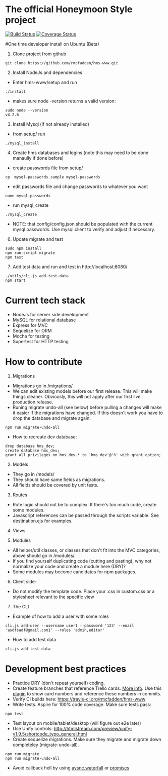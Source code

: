 # The official Honeymoon Style project

[![Build Status](https://travis-ci.org/rmcfadden/hms-www.svg?branch=master)](https://travis-ci.org/rmcfadden/hms-www)
[![Coverage Status](https://coveralls.io/repos/github/rmcfadden/hms-www/badge.svg?branch=master)](https://coveralls.io/github/rmcfadden/hms-www?branch=master)


#One time developer install on Ubuntu (Beta)
1. Clone project from github
 ```
 git clone https://github.com/rmcfadden/hms-www.git
 ```
2. Install NodeJs and dependencies
  * Enter hms-www/setup and run
 ```
 ./install
 ```
  * makes sure node -version returns a valid version:
 ```
 sudo node --version
 v4.2.6
 ```

3. Install Mysql (if not already installed)

 * from setup/ run
 ```
 ./mysql_install
 ``` 

4. Create hms databases and logins (note this may need to be done manaully if done before)
 * create passwords file from setup/ 
 ```
 cp  mysql-passwords.sample mysql-passwords
 ``` 
 * edit passwords file and change passwords to whatever you want
 ```
 nano mysql-passwords
 ``` 

 * run mysql_create
 ```
 ./mysql_create
 ``` 
 * NOTE: that config/config.json should be populated with the current mysql passwords.  Use mysql client to verify and adjust if necessary.
6. Update migrate and test
 ```
 sudo npm install
 npm run-script migrate
 npm test
 ```
 
7. Add test data and run and test in http://localhost:8080/
 ```
 ./utils/cli.js add-test-data 
 npm start
 ```
 
# Current tech stack
* NodeJs for server side development
* MySQL for relational database
* Express for MVC
* Sequelize for ORM
* Mocha for testing
* Supertest for HTTP testing

# How to contribute

1. Migrations
 * Migrations go in /migrations/
 * We can edit existing models before our first release.  This will make things cleaner.  Obviously, this will not apply after our first live production release.
 * Runing migrate undo-all (see below) before pulling a changes will make it easier if the migrations have changed.  If this doesn't work you have to drop the database and migrate again.
 ```
 npm run migrate-undo-all
 ```
 * How to recreate dev database:
 ```
 drop database hms_dev;
 create database hms_dev;
 grant all privileges on hms_dev.* to 'hms_dev'@'%' with grant option;
 ```
 
2. Models
 * They go in /models/
 * They should have same fields as migrations.
 * All fields should be covered by unit tests.

3. Routes
 * Rote logic should not be to complex.  If there's too much code, create some modules.
 * Javascript references can be passed through the scripts variable.  See destination.ejs for examples.
4. Views
  
5. Modules
 * All helper/util classes, or classes that don't fit into the MVC categories, above should go in /modules/.
 * If you find yourself duplicating code (cutting and pasting), why not normalize your code and create a module here (DRY)?
 * Some modules may become candidates for npm packages.

6. Client side-
 * Do not modify the template code.  Place your .css in custom.css or a stylesheet relevant to the specific view

7. The CLI

 * Example of how to add a user with some roles
 ```
 cli.js add-user --username user1 --password '123' --email 'asdfsadf@gmail.com1' --roles 'admin,editor'
 ```
 * How to add test data
 ```
 cli.js add-test-data 
 ```


# Development best practices
* Practice DRY (don't repeat yourself) coding.
* Create feature branches that reference Trello cards. [More info](http://stackoverflow.com/questions/2765421/push-a-new-local-branch-to-a-remote-git-repository-and-track-it-too).   Use this [plugin](http://goo.gl/yKfjV) to show card numbers and reference these numbers in commits.
* Verify CI builds here: https://travis-ci.org/rmcfadden/hms-www
* Write tests.  Aspire for 100% code coverage.  Make sure tests pass:
 ```
 npm test
 ```
* Test layout on mobile/tablet/desktop (will figure out e2e later)
* Use Unify controls: http://htmlstream.com/preview/unify-v1.9.5/shortcode_typo_general.html
* Create sequelize migrations.  Make sure they migrate and migrate down completeley (migrate-undo-all).
```
npm run migrate
npm run migrate-undo-all
```
* Avoid callback hell by using [aysnc.waterfall](https://www.npmjs.com/package/async-waterfall) or [promises](https://howtonode.org/promises)
